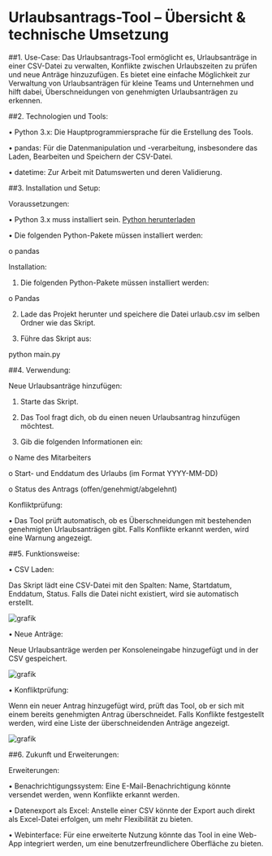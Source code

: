 # Urlaubsantrags-Tool – Übersicht & technische Umsetzung
##1. Use-Case:
Das Urlaubsantrags-Tool ermöglicht es, Urlaubsanträge in einer CSV-Datei zu verwalten, Konflikte zwischen Urlaubszeiten zu prüfen und neue Anträge hinzuzufügen. Es bietet eine einfache Möglichkeit zur Verwaltung von Urlaubsanträgen für kleine Teams und Unternehmen und hilft dabei, Überschneidungen von genehmigten Urlaubsanträgen zu erkennen.

##2. Technologien und Tools:

•	Python 3.x: Die Hauptprogrammiersprache für die Erstellung des Tools.

•	pandas: Für die Datenmanipulation und -verarbeitung, insbesondere das Laden, Bearbeiten und Speichern der CSV-Datei.

•	datetime: Zur Arbeit mit Datumswerten und deren Validierung.

##3. Installation und Setup:

Voraussetzungen:

•	Python 3.x muss installiert sein.
[Python herunterladen](https://www.python.org/downloads/)

•	Die folgenden Python-Pakete müssen installiert werden:

o	pandas

Installation:
1.	Die folgenden Python-Pakete müssen installiert werden:

o	Pandas

2.	Lade das Projekt herunter und speichere die Datei urlaub.csv im selben Ordner wie das Skript.

3.	Führe das Skript aus:

python main.py

##4. Verwendung:

Neue Urlaubsanträge hinzufügen:

1.	Starte das Skript.

2.	Das Tool fragt dich, ob du einen neuen Urlaubsantrag hinzufügen möchtest.

3.	Gib die folgenden Informationen ein:

o	Name des Mitarbeiters

o	Start- und Enddatum des Urlaubs (im Format YYYY-MM-DD)

o	Status des Antrags (offen/genehmigt/abgelehnt)

Konfliktprüfung:

•	Das Tool prüft automatisch, ob es Überschneidungen mit bestehenden genehmigten Urlaubsanträgen gibt. Falls Konflikte erkannt werden, wird eine Warnung angezeigt.

##5. Funktionsweise:

•	CSV Laden:

Das Skript lädt eine CSV-Datei mit den Spalten: Name, Startdatum, Enddatum, Status. Falls die Datei nicht existiert, wird sie automatisch erstellt.

 ![grafik](https://github.com/user-attachments/assets/4596ef44-fe3d-4241-9936-8a12ee5418cf)

•	Neue Anträge:

Neue Urlaubsanträge werden per Konsoleneingabe hinzugefügt und in der CSV gespeichert.

 ![grafik](https://github.com/user-attachments/assets/80136d64-b71f-4352-a424-be89982d75b6)

•	Konfliktprüfung:

Wenn ein neuer Antrag hinzugefügt wird, prüft das Tool, ob er sich mit einem bereits genehmigten Antrag überschneidet. Falls Konflikte festgestellt werden, wird eine Liste der überschneidenden Anträge angezeigt.

 ![grafik](https://github.com/user-attachments/assets/d673b3bb-ae00-47dc-a2ee-2aaf9aff4483)

##6. Zukunft und Erweiterungen:

Erweiterungen:

•	Benachrichtigungssystem: Eine E-Mail-Benachrichtigung könnte versendet werden, wenn Konflikte erkannt werden.

•	Datenexport als Excel: Anstelle einer CSV könnte der Export auch direkt als Excel-Datei erfolgen, um mehr Flexibilität zu bieten.

•	Webinterface: Für eine erweiterte Nutzung könnte das Tool in eine Web-App integriert werden, um eine benutzerfreundlichere Oberfläche zu bieten.
